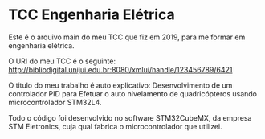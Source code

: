 # TCC Engenharia Elétrica

Este é o arquivo main do meu TCC que fiz em 2019, para me formar em engenharia elétrica.

O URI do meu TCC é o seguinte: http://bibliodigital.unijui.edu.br:8080/xmlui/handle/123456789/6421

O titulo do meu trabalho é auto explicativo: Desenvolvimento de um controlador PID para Efetuar o auto nivelamento de quadricópteros usando microcontrolador STM32L4.

Todo o código foi desenvolvido no software STM32CubeMX, da empresa STM Eletronics, cuja qual fabrica o microcontrolador que utilizei.
